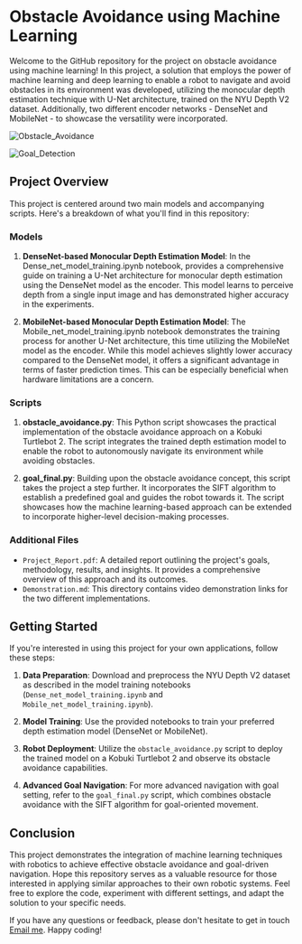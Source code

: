 # Obstacle Avoidance using Machine Learning

Welcome to the GitHub repository for the project on obstacle avoidance using machine learning! In this project, a solution that employs the power of machine learning and deep learning to enable a robot to navigate and avoid obstacles in its environment was developed, utilizing the monocular depth estimation technique with U-Net architecture, trained on the NYU Depth V2 dataset. Additionally, two different encoder networks - DenseNet and MobileNet - to showcase the versatility were incorporated.

![Obstacle_Avoidance](https://github.com/Shrey5555/Obstacle-Avoidance-Using-Machine-Learning/assets/136813149/e7c40d9c-f05e-4fca-acc5-4e9628833c1b)



![Goal_Detection](https://github.com/Shrey5555/Obstacle-Avoidance-Using-Machine-Learning/assets/136813149/0da508ba-7271-4d5c-8536-f37f50d568cd)


## Project Overview

This project is centered around two main models and accompanying scripts. Here's a breakdown of what you'll find in this repository:

### Models

1. **DenseNet-based Monocular Depth Estimation Model**: In the Dense_net_model_training.ipynb notebook, provides a comprehensive guide on training a U-Net architecture for monocular depth estimation using the DenseNet model as the encoder. This model learns to perceive depth from a single input image and has demonstrated higher accuracy in the experiments.

2. **MobileNet-based Monocular Depth Estimation Model**: The Mobile_net_model_training.ipynb notebook demonstrates the training process for another U-Net architecture, this time utilizing the MobileNet model as the encoder. While this model achieves slightly lower accuracy compared to the DenseNet model, it offers a significant advantage in terms of faster prediction times. This can be especially beneficial when hardware limitations are a concern.

### Scripts

1. **obstacle_avoidance.py**: This Python script showcases the practical implementation of the obstacle avoidance approach on a Kobuki Turtlebot 2. The script integrates the trained depth estimation model to enable the robot to autonomously navigate its environment while avoiding obstacles.

2. **goal_final.py**: Building upon the obstacle avoidance concept, this script takes the project a step further. It incorporates the SIFT algorithm to establish a predefined goal and guides the robot towards it. The script showcases how the machine learning-based approach can be extended to incorporate higher-level decision-making processes.

### Additional Files

- `Project_Report.pdf`: A detailed report outlining the project's goals, methodology, results, and insights. It provides a comprehensive overview of this approach and its outcomes.
- `Demonstration.md`: This directory contains video demonstration links for the two different implementations.

## Getting Started

If you're interested in using this project for your own applications, follow these steps:

1. **Data Preparation**: Download and preprocess the NYU Depth V2 dataset as described in the model training notebooks (`Dense_net_model_training.ipynb` and `Mobile_net_model_training.ipynb`).

2. **Model Training**: Use the provided notebooks to train your preferred depth estimation model (DenseNet or MobileNet).

3. **Robot Deployment**: Utilize the `obstacle_avoidance.py` script to deploy the trained model on a Kobuki Turtlebot 2 and observe its obstacle avoidance capabilities.

4. **Advanced Goal Navigation**: For more advanced navigation with goal setting, refer to the `goal_final.py` script, which combines obstacle avoidance with the SIFT algorithm for goal-oriented movement.

## Conclusion

This project demonstrates the integration of machine learning techniques with robotics to achieve effective obstacle avoidance and goal-driven navigation. Hope this repository serves as a valuable resource for those interested in applying similar approaches to their own robotic systems. Feel free to explore the code, experiment with different settings, and adapt the solution to your specific needs.

If you have any questions or feedback, please don't hesitate to get in touch [Email me](mailto:shreygupta0509@gmail.com). Happy coding!
